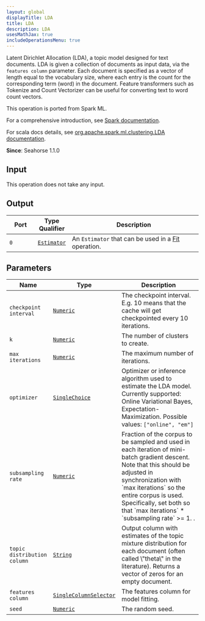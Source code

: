 ```yaml
---
layout: global
displayTitle: LDA
title: LDA
description: LDA
usesMathJax: true
includeOperationsMenu: true
---
```

Latent Dirichlet Allocation (LDA), a topic model designed for text documents. LDA is given a
collection of documents as input data, via the `features column` parameter. Each document is
specified as a vector of length equal to the vocabulary size, where each entry is the count
for the corresponding term (word) in the document. Feature transformers such as Tokenize and
Count Vectorizer can be useful for converting text to word count vectors.

This operation is ported from Spark ML.


For a comprehensive introduction, see
<a target="_blank" href="https://spark.apache.org/docs/2.0.0/ml-clustering.html#latent-dirichlet-allocation-lda">Spark documentation</a>.


For scala docs details, see
<a target="_blank" href="https://spark.apache.org/docs/2.0.0/api/scala/index.html#org.apache.spark.ml.clustering.LDA">org.apache.spark.ml.clustering.LDA documentation</a>.

**Since**: Seahorse 1.1.0

## Input

This operation does not take any input.

## Output


<table>
<thead>
<tr>
<th style="width:15%">Port</th>
<th style="width:15%">Type Qualifier</th>
<th style="width:70%">Description</th>
</tr>
</thead>
<tbody>
    <tr><td><code>0</code></td><td><code><a href="../classes/estimator.html">Estimator</a></code></td><td>An <code>Estimator</code> that can be used in a <a href="fit.html">Fit</a> operation.</td></tr>
</tbody>
</table>


## Parameters


<table class="table">
<thead>
<tr>
<th style="width:15%">Name</th>
<th style="width:15%">Type</th>
<th style="width:70%">Description</th>
</tr>
</thead>
<tbody>

<tr>
<td><code>checkpoint interval</code></td>
<td><code><a href="../parameter_types.html#numeric">Numeric</a></code></td>
<td>The checkpoint interval. E.g. 10 means that the cache will get checkpointed
every 10 iterations.</td>
</tr>

<tr>
<td><code>k</code></td>
<td><code><a href="../parameter_types.html#numeric">Numeric</a></code></td>
<td>The number of clusters to create.</td>
</tr>

<tr>
<td><code>max iterations</code></td>
<td><code><a href="../parameter_types.html#numeric">Numeric</a></code></td>
<td>The maximum number of iterations.</td>
</tr>

<tr>
<td><code>optimizer</code></td>
<td><code><a href="../parameter_types.html#single-choice">SingleChoice</a></code></td>
<td>Optimizer or inference algorithm used to estimate the LDA model. Currently supported:
Online Variational Bayes, Expectation-Maximization. Possible values: <code>["online", "em"]</code></td>
</tr>

<tr>
<td><code>subsampling rate</code></td>
<td><code><a href="../parameter_types.html#numeric">Numeric</a></code></td>
<td>Fraction of the corpus to be sampled and used in each iteration of mini-batch gradient
descent. Note that this should be adjusted in synchronization with `max iterations` so the
entire corpus is used. Specifically, set both so that `max iterations` * `subsampling rate`
>= 1.
.</td>
</tr>

<tr>
<td><code>topic distribution column</code></td>
<td><code><a href="../parameter_types.html#string">String</a></code></td>
<td>Output column with estimates of the topic mixture distribution for each document
(often called \"theta\" in the literature). Returns a vector of zeros for
an empty document.</td>
</tr>

<tr>
<td><code>features column</code></td>
<td><code><a href="../parameter_types.html#single-column-selector">SingleColumnSelector</a></code></td>
<td>The features column for model fitting.</td>
</tr>

<tr>
<td><code>seed</code></td>
<td><code><a href="../parameter_types.html#numeric">Numeric</a></code></td>
<td>The random seed.</td>
</tr>

</tbody>
</table>

